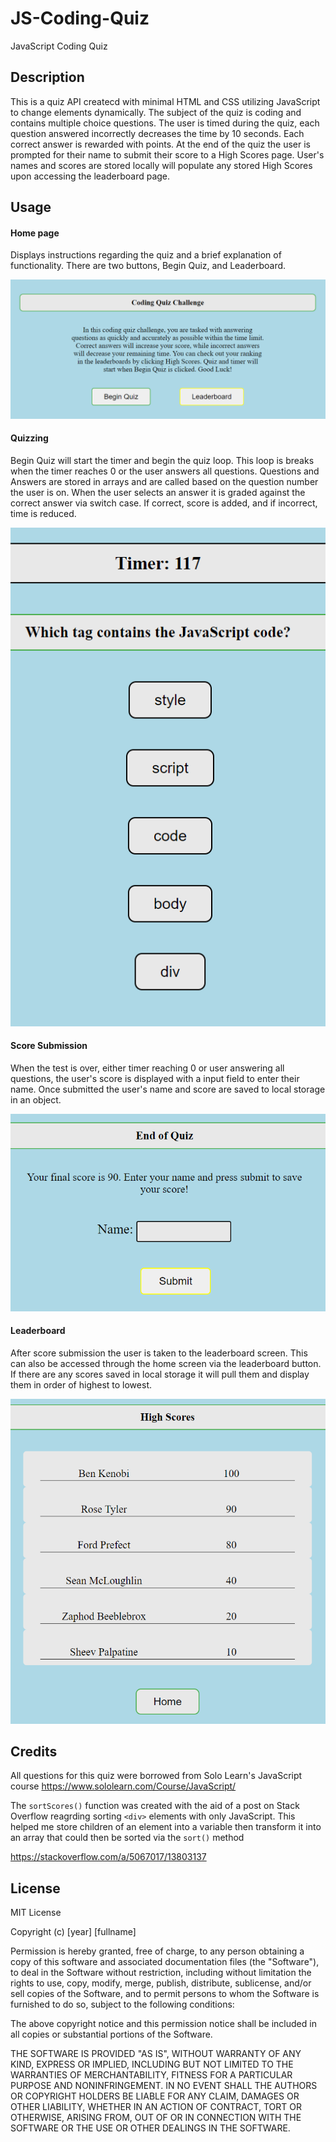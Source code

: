 # JS-Coding-Quiz
JavaScript Coding Quiz

## Description
This is a quiz API createcd with minimal HTML and CSS utilizing JavaScript to change elements dynamically. The subject of the quiz is coding and contains multiple choice questions. The user is timed during the quiz, each question answered incorrectly decreases the time by 10 seconds. Each correct answer is rewarded with points. At the end of the quiz the user is prompted for their name to submit their score to a High Scores page. User's names and scores are stored locally will populate any stored High Scores upon accessing the leaderboard page.

## Usage
#### Home page
Displays instructions regarding the quiz and a brief explanation of functionality. There are two buttons, Begin Quiz, and Leaderboard. 

![Coding Quiz Home Page](./Assets/home-page.PNG)

#### Quizzing
Begin Quiz will start the timer and begin the quiz loop. This loop is breaks when the timer reaches 0 or the user answers all questions. Questions and Answers are stored in arrays and are called based on the question number the user is on. When the user selects an answer it is graded against the correct answer via switch case. If correct, score is added, and if incorrect, time is reduced.

![Coding Quiz Example Question](./Assets/quiz-question-1.PNG)

#### Score Submission
When the test is over, either timer reaching 0 or user answering all questions, the user's score is displayed with a input field to enter their name. Once submitted the user's name and score are saved to local storage in an object.

![Coding Quiz Score Submission](./Assets/quiz-end.PNG)

#### Leaderboard
After score submission the user is taken to the leaderboard screen. This can also be accessed through the home screen via the leaderboard button. If there are any scores saved in local storage it will pull them and display them in order of highest to lowest.

![Coding Quiz High Scores Leaderboard Page](./Assets/leaderboard.PNG)

## Credits
All questions for this quiz were borrowed from Solo Learn's JavaScript course
https://www.sololearn.com/Course/JavaScript/

The `sortScores()` function was created with the aid of a post on Stack Overflow reagrding sorting `<div>` elements with only JavaScript. This helped me store children of an element into a variable then transform it into an array that could then be sorted via the `sort()` method

https://stackoverflow.com/a/5067017/13803137


## License
MIT License

Copyright (c) [year] [fullname]

Permission is hereby granted, free of charge, to any person obtaining a copy
of this software and associated documentation files (the "Software"), to deal
in the Software without restriction, including without limitation the rights
to use, copy, modify, merge, publish, distribute, sublicense, and/or sell
copies of the Software, and to permit persons to whom the Software is
furnished to do so, subject to the following conditions:

The above copyright notice and this permission notice shall be included in all
copies or substantial portions of the Software.

THE SOFTWARE IS PROVIDED "AS IS", WITHOUT WARRANTY OF ANY KIND, EXPRESS OR
IMPLIED, INCLUDING BUT NOT LIMITED TO THE WARRANTIES OF MERCHANTABILITY,
FITNESS FOR A PARTICULAR PURPOSE AND NONINFRINGEMENT. IN NO EVENT SHALL THE
AUTHORS OR COPYRIGHT HOLDERS BE LIABLE FOR ANY CLAIM, DAMAGES OR OTHER
LIABILITY, WHETHER IN AN ACTION OF CONTRACT, TORT OR OTHERWISE, ARISING FROM,
OUT OF OR IN CONNECTION WITH THE SOFTWARE OR THE USE OR OTHER DEALINGS IN THE
SOFTWARE.